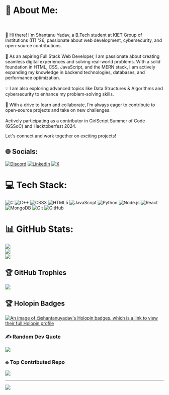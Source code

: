 # 💫 About Me:
<br><br>👋 Hi there! I'm Shantanu Yadav, a B.Tech student at KIET Group of Institutions (IT) '26, passionate about web development, cybersecurity, and open-source contributions.<br><br>🌟 As an aspiring Full Stack Web Developer, I am passionate about creating seamless digital experiences and solving real-world problems. With a solid foundation in HTML, CSS, JavaScript, and the MERN stack, I am actively expanding my knowledge in backend technologies, databases, and performance optimization.<br><br>💡 I am also exploring advanced topics like Data Structures & Algorithms and cybersecurity to enhance my problem-solving skills.<br><br>🚀 With a drive to learn and collaborate, I’m always eager to contribute to open-source projects and take on new challenges.<br><br>Actively participating as a contributor in GirlScript Summer of Code (GSSoC) and Hacktoberfest 2024.

Let's connect and work together on exciting projects!

## 🌐 Socials:
[![Discord](https://img.shields.io/badge/Discord-%237289DA.svg?logo=discord&logoColor=white)](https://discord.gg/YOUR_LINK_HERE) [![LinkedIn](https://img.shields.io/badge/LinkedIn-%230077B5.svg?logo=linkedin&logoColor=white)](https://www.linkedin.com/in/shantanuyadav/) [![X](https://img.shields.io/badge/X-black.svg?logo=X&logoColor=white)](https://x.com/YOUR_TWITTER_LINK)

# 💻 Tech Stack:
![C](https://img.shields.io/badge/c-%2300599C.svg?style=for-the-badge&logo=c&logoColor=white) ![C++](https://img.shields.io/badge/c++-%2300599C.svg?style=for-the-badge&logo=c%2B%2B&logoColor=white) ![CSS3](https://img.shields.io/badge/css3-%231572B6.svg?style=for-the-badge&logo=css3&logoColor=white) ![HTML5](https://img.shields.io/badge/html5-%23E34F26.svg?style=for-the-badge&logo=html5&logoColor=white) ![JavaScript](https://img.shields.io/badge/javascript-%23323330.svg?style=for-the-badge&logo=javascript&logoColor=%23F7DF1E) ![Python](https://img.shields.io/badge/python-3670A0?style=for-the-badge&logo=python&logoColor=ffdd54) ![Node.js](https://img.shields.io/badge/Node.js-%2343853D.svg?style=for-the-badge&logo=node.js&logoColor=white) ![React](https://img.shields.io/badge/react-%2320232a.svg?style=for-the-badge&logo=react&logoColor=%2361DAFB) ![MongoDB](https://img.shields.io/badge/MongoDB-%2347A248.svg?style=for-the-badge&logo=mongodb&logoColor=white) ![Git](https://img.shields.io/badge/git-%23F05033.svg?style=for-the-badge&logo=git&logoColor=white) ![GitHub](https://img.shields.io/badge/github-%23121011.svg?style=for-the-badge&logo=github&logoColor=white)

# 📊 GitHub Stats:
![](https://github-readme-stats.vercel.app/api?username=ShantanuYadav&theme=dark&hide_border=false&include_all_commits=false&count_private=false)<br/>
![](https://github-readme-streak-stats.herokuapp.com/?user=ShantanuYadav&theme=dark&hide_border=false)<br/>
![](https://github-readme-stats.vercel.app/api/top-langs/?username=ShantanuYadav&theme=dark&hide_border=false&include_all_commits=false&count_private=false&layout=compact)

## 🏆 GitHub Trophies
![](https://github-profile-trophy.vercel.app/?username=ShantanuYadav&theme=radical&no-frame=false&no-bg=true&margin-w=4)

## 🏆 Holopin Badges
[![An image of @shantanuyadav's Holopin badges, which is a link to view their full Holopin profile](https://holopin.me/shantanuyadav)](https://holopin.io/@shantanuyadav)

### ✍️ Random Dev Quote
![](https://quotes-github-readme.vercel.app/api?type=horizontal&theme=radical)

### 🔝 Top Contributed Repo
![](https://github-contributor-stats.vercel.app/api?username=ShantanuYadav&limit=5&theme=dark&combine_all_yearly_contributions=true)

---
[![](https://visitcount.itsvg.in/api?id=ShantanuYadav&icon=0&color=0)](https://visitcount.itsvg.in)

<!-- Proudly created with GPRM ( https://gprm.itsvg.in ) -->
